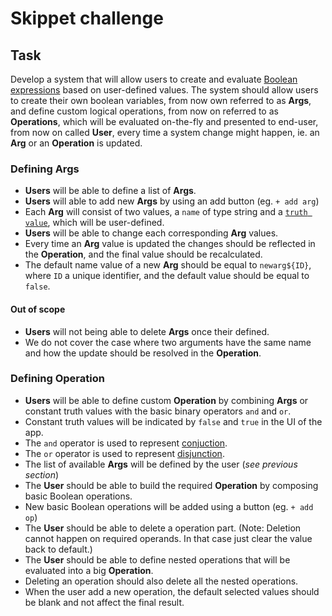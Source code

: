 # Skippet challenge

## Task
Develop a system that will allow users to create and evaluate [Boolean expressions](https://en.wikipedia.org/wiki/Boolean_algebra) based on user-defined values. The system should allow users to create their own boolean variables, from now own referred to as **Args**, and define custom logical operations, from now on referred to as **Operations**, which will be evaluated on-the-fly and presented to end-user, from now on called **User**, every time a system change might happen, ie. an **Arg** or an **Operation** is updated.

### Defining Args
- **Users** will be able to define a list of **Args**.
- **Users** will able to add new **Args** by using an add button (eg. `+ add arg`)
- Each **Arg** will consist of two values, a `name` of type string and a [`truth value`](https://en.wikipedia.org/wiki/Truth_value), which will be user-defined.
- **Users** will be able to change each corresponding **Arg** values.
- Every time an **Arg** value is updated the changes should be reflected in the **Operation**, and the final value should be recalculated.
- The default name value of a new **Arg** should be equal to `newarg${ID}`, where `ID` a unique identifier, and the default value should be equal to `false`.

#### Out of scope
- **Users** will not being able to delete **Args** once their defined.
- We do not cover the case where two arguments have the same name and how the update should be resolved in the **Operation**.

### Defining Operation
- **Users** will be able to define custom **Operation** by combining **Args** or constant truth values with the basic binary operators `and` and `or`. 
- Constant truth values will be indicated by `false` and `true` in the UI of the app.
- The `and` operator is used to represent [conjuction](https://en.wikipedia.org/wiki/Logical_conjunction).
- The `or` operator is used to represent [disjunction](https://en.wikipedia.org/wiki/Logical_disjunction).
- The list of available **Args** will be defined by the user (*see previous section*)
- The **User** should be able to build the required **Operation** by composing basic Boolean operations.
- New basic Boolean operations will be added using a button (eg. `+ add op`)
- The **User** should be able to delete a operation part. (Note: Deletion cannot happen on required operands. In that case just clear the value back to default.)
- The **User** should be able to define nested operations that will be evaluated into a big **Operation**.
- Deleting an operation should also delete all the nested operations.
- When the user add a new operation, the default selected values should be blank and not affect the final result.
